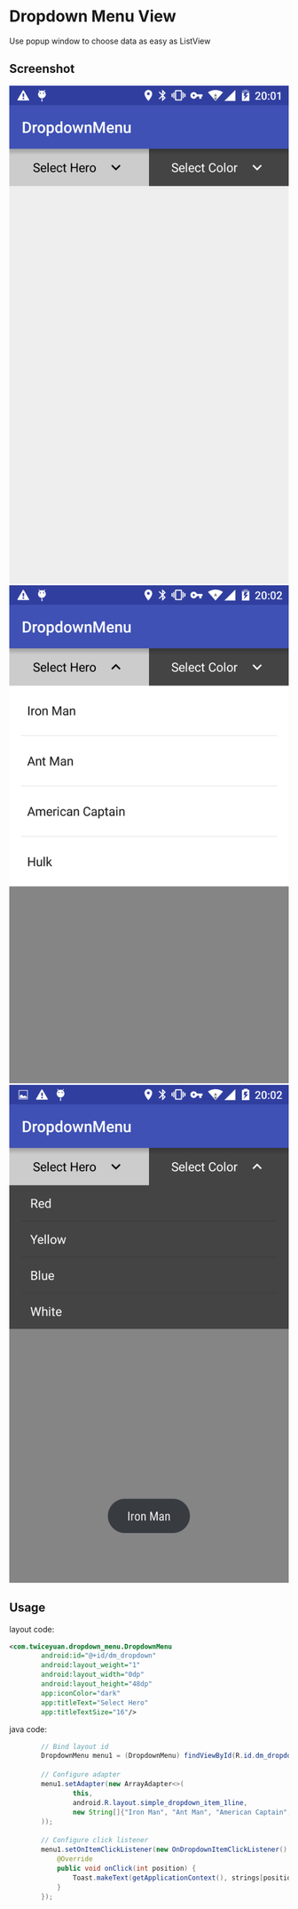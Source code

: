 # Dropdown Menu View

Use popup window to choose data as easy as ListView

## Screenshot

![1](screenshot/screenshot1.png)
![2](screenshot/screenshot2.png)
![3](screenshot/screenshot3.png)

## Usage

layout code:

```xml
<com.twiceyuan.dropdown_menu.DropdownMenu
        android:id="@+id/dm_dropdown"
        android:layout_weight="1"
        android:layout_width="0dp"
        android:layout_height="48dp"
        app:iconColor="dark"
        app:titleText="Select Hero"
        app:titleTextSize="16"/>
```

java code:

```java
        // Bind layout id
        DropdownMenu menu1 = (DropdownMenu) findViewById(R.id.dm_dropdown);

        // Configure adapter
        menu1.setAdapter(new ArrayAdapter<>(
                this,
                android.R.layout.simple_dropdown_item_1line,
                new String[]{"Iron Man", "Ant Man", "American Captain", "Hulk"}
        ));

        // Configure click listener
        menu1.setOnItemClickListener(new OnDropdownItemClickListener() {
            @Override
            public void onClick(int position) {
                Toast.makeText(getApplicationContext(), strings[position], Toast.LENGTH_SHORT).show();
            }
        });
```